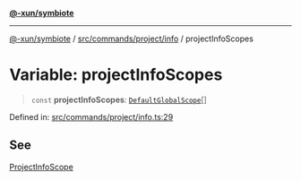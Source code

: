 [**@-xun/symbiote**](../../../../../README.md)

***

[@-xun/symbiote](../../../../../README.md) / [src/commands/project/info](../README.md) / projectInfoScopes

# Variable: projectInfoScopes

> `const` **projectInfoScopes**: [`DefaultGlobalScope`](../../../../configure/enumerations/DefaultGlobalScope.md)[]

Defined in: [src/commands/project/info.ts:29](https://github.com/Xunnamius/symbiote/blob/7b8ca545f93c3e9d22b693c6c58dbb29604867ff/src/commands/project/info.ts#L29)

## See

[ProjectInfoScope](../../../../configure/enumerations/DefaultGlobalScope.md)
